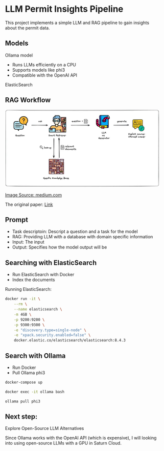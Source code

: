 # LLM Permit Insights Pipeline

This project implements a simple LLM and RAG pipeline to gain insights about the permit data.

## Models
Ollama model
* Runs LLMs efficiently on a CPU
* Supports models like phi3
* Compatible with the OpenAI API

ElasticSearch

## RAG Workflow

![rag](images/rag.png)

[Image Source: medium.com](https://medium.com/artificial-corner/retrieval-augmented-generation-rag-a-short-introduction-21d0044d65ff)

The original paper: [Link](https://arxiv.org/pdf/2005.11401)

## Prompt
* Task descriptoin: Descript a question and a task for the model
* RAG: Providing LLM with a database with domain specific information
* Input: The input
* Output: Specifies how the model output will be

## Searching with ElasticSearch

* Run ElasticSearch with Docker
* Index the documents

Running ElasticSearch:

```bash
docker run -it \
    --rm \
    --name elasticsearch \
    -m 4GB \
    -p 9200:9200 \
    -p 9300:9300 \
    -e "discovery.type=single-node" \
    -e "xpack.security.enabled=false" \
    docker.elastic.co/elasticsearch/elasticsearch:8.4.3
```

## Search with Ollama

* Run Docker
* Pull Ollama phi3

```bash
docker-compose up
```
```bash
docker exec -it ollama bash
```
```bash
ollama pull phi3
```

## Next step:
Explore Open-Source LLM Alternatives

Since Ollama works with the OpenAI API (which is expensive), I will looking into using open-source LLMs with a GPU in Saturn Cloud.
